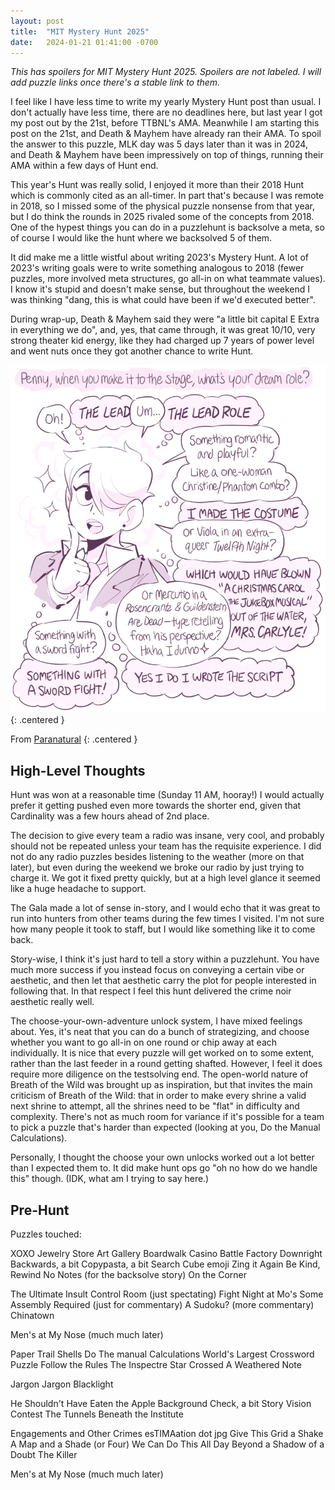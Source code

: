 ```yaml
---
layout: post
title:  "MIT Mystery Hunt 2025"
date:   2024-01-21 01:41:00 -0700
---
```


*This has spoilers for MIT Mystery Hunt 2025. Spoilers are not labeled. I will add puzzle
links once there's a stable link to them.*

I feel like I have less time to write my yearly Mystery Hunt post than usual. I don't
actually have less time, there are no deadlines here, but last year I got my post out by
the 21st, before TTBNL's AMA. Meanwhile I am starting this post on the 21st, and Death & Mayhem have
already ran their AMA.
To spoil the answer to this puzzle, MLK day was 5 days later than it was in 2024, and Death & Mayhem
have been impressively on top of things, running their AMA within a few days of Hunt end.

This year's Hunt was really solid, I enjoyed it more than
their 2018 Hunt which is commonly cited as an all-timer. In part that's because I was remote in 2018, so I missed some of the physical puzzle nonsense from that year, but I do think the rounds
in 2025 rivaled some of the concepts from 2018. One of the hypest things you can do in a puzzlehunt
is backsolve a meta, so of course I would like the hunt where we backsolved 5 of them.

It did make me a little wistful about writing 2023's Mystery Hunt. A lot of 2023's writing goals
were to write something analogous to 2018 (fewer puzzles, more involved meta structures, go all-in on what teammate values). I know it's stupid and doesn't make sense, but throughout the weekend I
was thinking "dang, this is what could have been if we'd executed better".

During wrap-up, Death & Mayhem said they were "a little bit capital E Extra in everything we do", and, yes, that came through, it was great 10/10, very strong theater kid energy, like they had charged up 7 years of power level and went nuts once they got another chance to write Hunt.

![Penny being very extra](/public/mh-2025/penny.png)
{: .centered }

From [Paranatural](https://www.paranatural.net/comic/archive)
{: .centered }


High-Level Thoughts
----------------------------------------------------------------------

Hunt was won at a reasonable time (Sunday 11 AM, hooray!) I would actually prefer it getting pushed even more towards the shorter end, given that Cardinality was a few hours ahead of 2nd place.

The decision to give every team a radio was insane, very cool, and probably should not be repeated
unless your team has the requisite experience. I did not do any radio puzzles besides listening to
the weather (more on that later), but even during the weekend we broke our radio by just trying to charge it. We got it fixed pretty quickly, but at a high level glance it seemed like a huge headache to support.

The Gala made a lot of sense in-story, and I would echo that it was great to run into hunters from
other teams during the few times I visited. I'm not sure how many people it took to staff, but I would like something like it to come back.

Story-wise, I think it's just hard to tell a story within a puzzlehunt. You have much more success
if you instead focus on conveying a certain vibe or aesthetic, and then let that aesthetic carry
the plot for people interested in following that. In that respect I feel this hunt delivered the crime noir aesthetic really well.

The choose-your-own-adventure unlock system, I have mixed feelings about. Yes, it's neat that you
can do a bunch of strategizing, and choose whether you want to go all-in on one round or chip away at each individually. It is nice that every puzzle will get worked on to some extent, rather than the last feeder in a round getting shafted.
However, I feel it does require more diligence on the testsolving end. The open-world nature of Breath of the Wild was brought up as inspiration, but that invites the main criticism of Breath of the Wild: that in order to make every shrine a valid next shrine to attempt, all the shrines need to be "flat" in difficulty and complexity. There's not as much room for variance if it's possible for a team
to pick a puzzle that's harder than expected (looking at you, Do the Manual Calculations).

Personally, I thought the choose your own unlocks worked out a lot better than I expected them to.
It did make hunt ops go "oh no how do we handle this" though. (IDK, what am I trying to say here.)


Pre-Hunt
---------------------------------------------------------------------------


Puzzles touched:

XOXO
Jewelry Store
Art Gallery
Boardwalk
Casino
Battle Factory
Downright Backwards, a bit
Copypasta, a bit
Search Cube emoji
Zing it Again
Be Kind, Rewind
No Notes (for the backsolve story)
On the Corner

The Ultimate Insult
Control Room (just spectating)
Fight Night at Mo's
Some Assembly Required (just for commentary)
A Sudoku? (more commentary)
Chinatown

Men's at My Nose (much much later)

Paper Trail
Shells
Do The manual Calculations
World's Largest Crossword Puzzle
Follow the Rules
The Inspectre
Star Crossed
A Weathered Note

Jargon
Jargon Blacklight

He Shouldn't Have Eaten the Apple
Background Check, a bit
Story Vision Contest
The Tunnels Beneath the Institute

Engagements and Other Crimes
esTIMAation dot jpg
Give This Grid a Shake
A Map and a Shade (or Four)
We Can Do This All Day
Beyond a Shadow of a Doubt
The Killer

Men's at My Nose (much much later)
